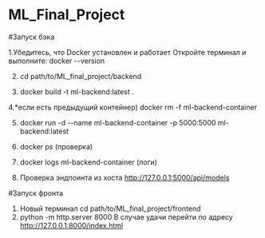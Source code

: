 # ML_Final_Project

#Запуск бэка

  1.Убедитесь, что Docker установлен и работает
  Откройте терминал и выполните:
          docker --version

2. cd path/to/ML_final_project/backend

3. docker build -t ml-backend:latest .

4.*если есть предыдущий контейнер) docker rm -f ml-backend-container

5. docker run -d --name ml-backend-container -p 5000:5000 ml-backend:latest

6. docker ps (проверка)

7. docker logs ml-backend-container (логи)

8. Проверка эндпоинта из хоста  http://127.0.0.1:5000/api/models

#Запуск фронта
1. Новый терминал cd path/to/ML_final_project/frontend
2. python -m http.server 8000
В случае удачи перейти по адресу http://127.0.0.1:8000/index.html


